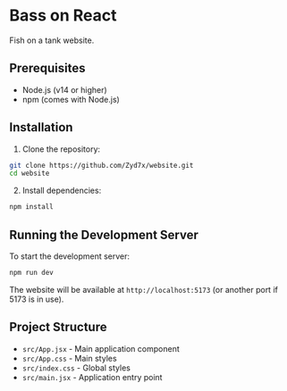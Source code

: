 # Bass on React

Fish on a tank website.

## Prerequisites

- Node.js (v14 or higher)
- npm (comes with Node.js)

## Installation

1. Clone the repository:
```bash
git clone https://github.com/Zyd7x/website.git
cd website
```

2. Install dependencies:
```bash
npm install
```

## Running the Development Server

To start the development server:
```bash
npm run dev
```

The website will be available at `http://localhost:5173` (or another port if 5173 is in use).

## Project Structure
- `src/App.jsx` - Main application component
- `src/App.css` - Main styles
- `src/index.css` - Global styles
- `src/main.jsx` - Application entry point
